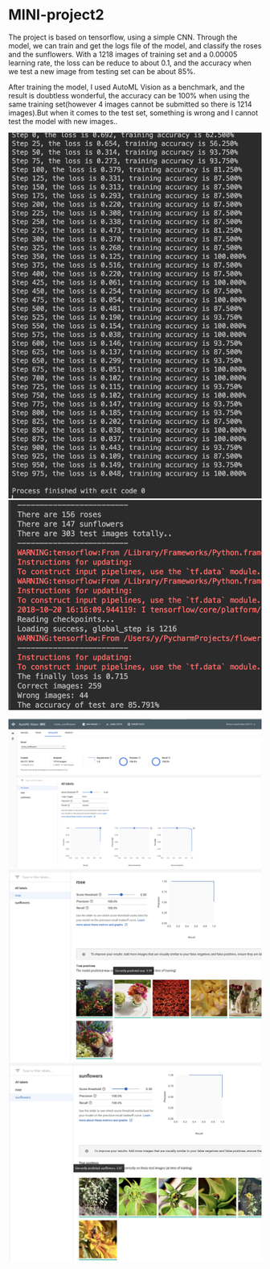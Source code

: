 # MINI-project2
The project is based on tensorflow, using a simple CNN. Through the model, we can train and get the logs file of the model, 
and classify the roses and the sunflowers. With a 1218 images of training set and a 0.00005 learning rate, the loss can be reduce to about 0.1, and the accuracy when we test a new image from testing set can be about 85%.

After training the model, I used AutoML Vision as a benchmark, and the result is doubtless wonderful, the accuracy can be 100% when using the same training set(however 4 images cannot be submitted so there is 1214 images).But when it comes to the test set, something is wrong and I cannot test the model with new images..


![train_result](train_result.png)
![test_result](test_result.png)

![autoML_result](autoML_result.png)
![autoML1](autoML1.png)
![autoML2](autoML2.png)
